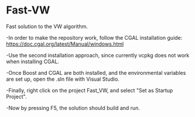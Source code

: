 # Fast-VW
Fast solution to the VW algorithm.

-In order to make the repository work, follow the CGAL installation guide: https://doc.cgal.org/latest/Manual/windows.html

-Use the second installation approach, since currently vcpkg does not work when installing CGAL.

-Once Boost and CGAL are both installed, and the environmental variables are set up, open the .sln file with Visual Studio.

-Finally, right click on the project Fast_VW, and select "Set as Startup Project".

-Now by pressing F5, the solution should build and run.

